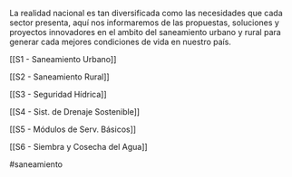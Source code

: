 La realidad nacional es tan diversificada como las necesidades que cada sector presenta, aquí nos informaremos de las propuestas, soluciones y proyectos innovadores en el ambito del saneamiento   urbano y rural para generar cada mejores condiciones de vida en nuestro país.

[[S1 - Saneamiento Urbano]]

[[S2 - Saneamiento Rural]]

[[S3 - Seguridad Hídrica]]

[[S4 - Sist. de Drenaje Sostenible]]

[[S5 - Módulos de Serv. Básicos]]

[[S6 - Siembra y Cosecha del Agua]]

#saneamiento